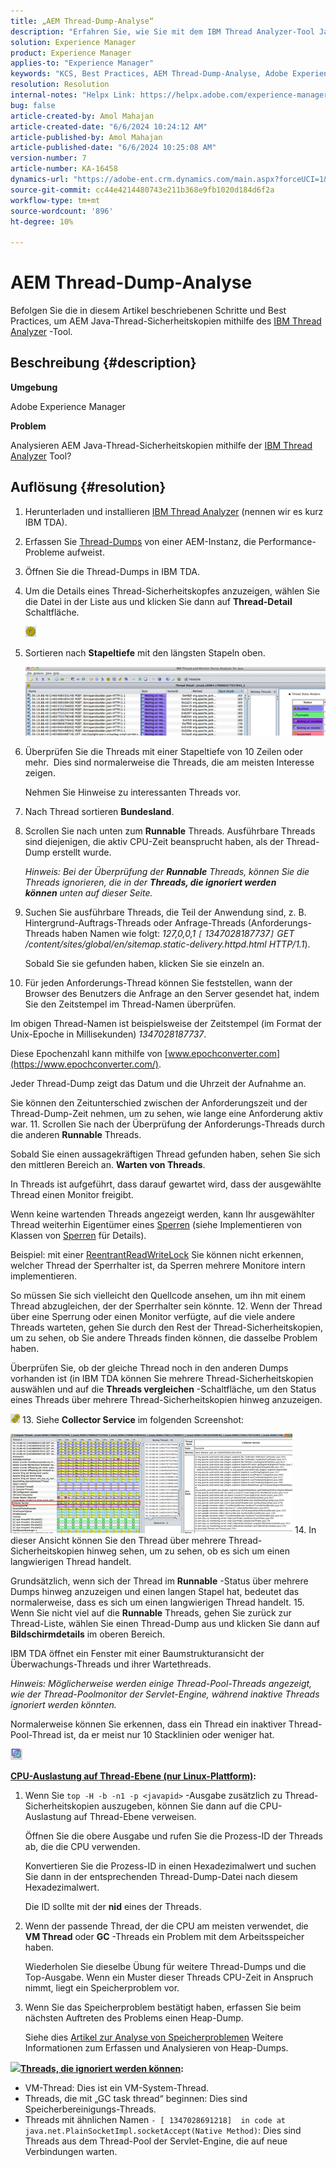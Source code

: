 ```yaml
---
title: „AEM Thread-Dump-Analyse“
description: "Erfahren Sie, wie Sie mit dem IBM Thread Analyzer-Tool Java-Thread-Sicherheitskopien von Adobe Experience Manager (AEM) analysieren."
solution: Experience Manager
product: Experience Manager
applies-to: "Experience Manager"
keywords: "KCS, Best Practices, AEM Thread-Dump-Analyse, Adobe Experience Manager, Java, IBM Thread Analyzer"
resolution: Resolution
internal-notes: "Helpx Link: https://helpx.adobe.com/experience-manager/kb/thread-dump-analysis.html"
bug: false
article-created-by: Amol Mahajan
article-created-date: "6/6/2024 10:24:12 AM"
article-published-by: Amol Mahajan
article-published-date: "6/6/2024 10:25:08 AM"
version-number: 7
article-number: KA-16458
dynamics-url: "https://adobe-ent.crm.dynamics.com/main.aspx?forceUCI=1&pagetype=entityrecord&etn=knowledgearticle&id=798e5ee9-ee23-ef11-840a-00224808decd"
source-git-commit: cc44e4214480743e211b368e9fb1020d184d6f2a
workflow-type: tm+mt
source-wordcount: '896'
ht-degree: 10%

---
```


# AEM Thread-Dump-Analyse


Befolgen Sie die in diesem Artikel beschriebenen Schritte und Best Practices, um AEM Java-Thread-Sicherheitskopien mithilfe des [IBM Thread Analyzer](https://www.ibm.com/support/pages/ibm-thread-and-monitor-dump-analyzer-java-tmda) -Tool.

## Beschreibung {#description}


<b>Umgebung</b>

Adobe Experience Manager

<b>Problem</b>

Analysieren AEM Java-Thread-Sicherheitskopien mithilfe der [IBM Thread Analyzer](https://www.ibm.com/support/pages/ibm-thread-and-monitor-dump-analyzer-java-tmda) Tool?


## Auflösung {#resolution}


1. Herunterladen und installieren [IBM Thread Analyzer](https://www.ibm.com/support/pages/ibm-thread-and-monitor-dump-analyzer-java-tmda) (nennen wir es kurz IBM TDA).
2. Erfassen Sie [Thread-Dumps](https://helpx.adobe.com/experience-manager/kb/thread-dumps-collection-analysis.html) von einer AEM-Instanz, die Performance-Probleme aufweist.
3. Öffnen Sie die Thread-Dumps in IBM TDA.
4. Um die Details eines Thread-Sicherheitskopfes anzuzeigen, wählen Sie die Datei in der Liste aus und klicken Sie dann auf <b>Thread-Detail</b> Schaltfläche.

   ![](assets/18a97935-9df5-ee11-a1fe-6045bd006295.png)
5. Sortieren nach <b>Stapeltiefe</b> mit den längsten Stapeln oben.

   ![](assets/f2bd2b85-9bf5-ee11-a1fe-6045bd006295.png)
6. Überprüfen Sie die Threads mit einer Stapeltiefe von 10 Zeilen oder mehr.  Dies sind normalerweise die Threads, die am meisten Interesse zeigen.

   Nehmen Sie Hinweise zu interessanten Threads vor.
7. Nach Thread sortieren <b>Bundesland</b>.
8. Scrollen Sie nach unten zum <b>Runnable</b> Threads. Ausführbare Threads sind diejenigen, die aktiv CPU-Zeit beansprucht haben, als der Thread-Dump erstellt wurde.

   *Hinweis: Bei der Überprüfung der <b>Runnable</b> Threads, können Sie die Threads ignorieren, die in der <b>Threads, die ignoriert werden können</b> unten auf dieser Seite.*


9. Suchen Sie ausführbare Threads, die Teil der Anwendung sind, z. B. Hintergrund-Auftrags-Threads oder Anfrage-Threads (Anforderungs-Threads haben Namen wie folgt: *127,0,0,1 `[` 1347028187737`]`  GET /content/sites/global/en/sitemap.static-delivery.httpd.html HTTP/1.1*).

   Sobald Sie sie gefunden haben, klicken Sie sie einzeln an.
10. Für jeden Anforderungs-Thread können Sie feststellen, wann der Browser des Benutzers die Anfrage an den Server gesendet hat, indem Sie den Zeitstempel im Thread-Namen überprüfen.

   Im obigen Thread-Namen ist beispielsweise der Zeitstempel (im Format der Unix-Epoche in Millisekunden) *1347028187737*.

   Diese Epochenzahl kann mithilfe von [www.epochconverter.com](https://www.epochconverter.com/).

   Jeder Thread-Dump zeigt das Datum und die Uhrzeit der Aufnahme an.

   Sie können den Zeitunterschied zwischen der Anforderungszeit und der Thread-Dump-Zeit nehmen, um zu sehen, wie lange eine Anforderung aktiv war.
11. Scrollen Sie nach der Überprüfung der Anforderungs-Threads durch die anderen <b>Runnable</b> Threads.

   Sobald Sie einen aussagekräftigen Thread gefunden haben, sehen Sie sich den mittleren Bereich an. <b>Warten von Threads</b>.

   In Threads ist aufgeführt, dass darauf gewartet wird, dass der ausgewählte Thread einen Monitor freigibt.

   Wenn keine wartenden Threads angezeigt werden, kann Ihr ausgewählter Thread weiterhin Eigentümer eines [Sperren](https://docs.oracle.com/javase/1.5.0/docs/api/java/util/concurrent/locks/Lock.html) (siehe Implementieren von Klassen von [Sperren](https://docs.oracle.com/javase/1.5.0/docs/api/java/util/concurrent/locks/Lock.html) für Details).

   Beispiel: mit einer [ReentrantReadWriteLock](https://docs.oracle.com/javase/1.5.0/docs/api/java/util/concurrent/locks/ReentrantReadWriteLock.html) Sie können nicht erkennen, welcher Thread der Sperrhalter ist, da Sperren mehrere Monitore intern implementieren.

   So müssen Sie sich vielleicht den Quellcode ansehen, um ihn mit einem Thread abzugleichen, der der Sperrhalter sein könnte.
12. Wenn der Thread über eine Sperrung oder einen Monitor verfügte, auf die viele andere Threads warteten, gehen Sie durch den Rest der Thread-Sicherheitskopien, um zu sehen, ob Sie andere Threads finden können, die dasselbe Problem haben.

   Überprüfen Sie, ob der gleiche Thread noch in den anderen Dumps vorhanden ist (in IBM TDA können Sie mehrere Thread-Sicherheitskopien auswählen und auf die <b>Threads vergleichen</b> -Schaltfläche, um den Status eines Threads über mehrere Thread-Sicherheitskopien hinweg anzuzeigen.

   ![](assets/e0d94248-9df5-ee11-a1fe-6045bd006295.png)
13. Siehe <b>Collector Service</b> im folgenden Screenshot:

   ![](assets/12b13798-9bf5-ee11-a1fe-6045bd006295.png)
14. In dieser Ansicht können Sie den Thread über mehrere Thread-Sicherheitskopien hinweg sehen, um zu sehen, ob es sich um einen langwierigen Thread handelt.

   Grundsätzlich, wenn sich der Thread im <b>Runnable</b> -Status über mehrere Dumps hinweg anzuzeigen und einen langen Stapel hat, bedeutet das normalerweise, dass es sich um einen langwierigen Thread handelt.
15. Wenn Sie nicht viel auf die <b>Runnable</b> Threads, gehen Sie zurück zur Thread-Liste, wählen Sie einen Thread-Dump aus und klicken Sie dann auf <b>Bildschirmdetails</b> im oberen Bereich.

   IBM TDA öffnet ein Fenster mit einer Baumstrukturansicht der Überwachungs-Threads und ihrer Wartethreads.

   *Hinweis: Möglicherweise werden einige Thread-Pool-Threads angezeigt, wie der Thread-Poolmonitor der Servlet-Engine, während inaktive Threads ignoriert werden könnten.*

   Normalerweise können Sie erkennen, dass ein Thread ein inaktiver Thread-Pool-Thread ist, da er meist nur 10 Stacklinien oder weniger hat.

   ![](assets/94bb3161-9df5-ee11-a1fe-6045bd006295.png)




<u><b>CPU-Auslastung auf Thread-Ebene (nur Linux-Plattform)</b></u><b>:</b>

1. Wenn Sie `top -H -b -n1 -p <javapid>` -Ausgabe zusätzlich zu Thread-Sicherheitskopien auszugeben, können Sie dann auf die CPU-Auslastung auf Thread-Ebene verweisen.

   Öffnen Sie die obere Ausgabe und rufen Sie die Prozess-ID der Threads ab, die die CPU verwenden.

   Konvertieren Sie die Prozess-ID in einen Hexadezimalwert und suchen Sie dann in der entsprechenden Thread-Dump-Datei nach diesem Hexadezimalwert.

   Die ID sollte mit der <b>nid</b> eines der Threads.
2. Wenn der passende Thread, der die CPU am meisten verwendet, die <b>VM Thread</b> oder <b>GC</b> -Threads ein Problem mit dem Arbeitsspeicher haben.

   Wiederholen Sie dieselbe Übung für weitere Thread-Dumps und die Top-Ausgabe. Wenn ein Muster dieser Threads CPU-Zeit in Anspruch nimmt, liegt ein Speicherproblem vor.
3. Wenn Sie das Speicherproblem bestätigt haben, erfassen Sie beim nächsten Auftreten des Problems einen Heap-Dump.

   Siehe dies [Artikel zur Analyse von Speicherproblemen](https://experienceleague.adobe.com/docs/experience-cloud-kcs/kbarticles/KA-17482.html?lang=en) Weitere Informationen zum Erfassen und Analysieren von Heap-Dumps.


![](https://helpx.adobe.com/libs/cq/ui/resources/0.gif)<b><u>Threads, die ignoriert werden können</u>:</b>

- VM-Thread: Dies ist ein VM-System-Thread.
- Threads, die mit „GC task thread“ beginnen: Dies sind Speicherbereinigungs-Threads.
- Threads mit ähnlichen Namen `- [ 1347028691218]  in code at java.net.PlainSocketImpl.socketAccept(Native Method)`: Dies sind Threads aus dem Thread-Pool der Servlet-Engine, die auf neue Verbindungen warten.

